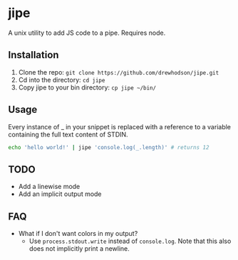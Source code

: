# jipe
A unix utility to add JS code to a pipe. Requires node.

## Installation
1. Clone the repo: `git clone https://github.com/drewhodson/jipe.git`
2. Cd into the directory: `cd jipe`
3. Copy jipe to your bin directory: `cp jipe ~/bin/`

## Usage
Every instance of _ in your snippet is replaced with a reference to a variable containing the full text content of STDIN.

```bash
echo 'hello world!' | jipe 'console.log(_.length)' # returns 12
```

## TODO
 * Add a linewise mode
 * Add an implicit output mode

## FAQ
 * What if I don't want colors in my output?
   * Use `process.stdout.write` instead of `console.log`. Note that this also does not implicitly print a newline.
